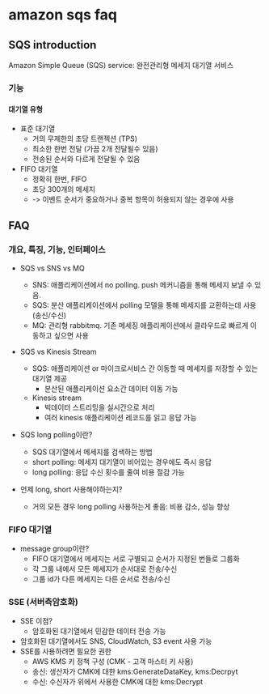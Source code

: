 # amazon sqs faq


## SQS introduction

Amazon Simple Queue (SQS) service: 완전관리형 메세지 대기열 서비스

### 기능

#### 대기열 유형
- 표준 대기열
  - 거의 무제한의 초당 트랜젝션 (TPS)
  - 최소한 한번 전달 (가끔 2개 전달될수 있음)
  - 전송된 순서와 다르게 전달될 수 있음
- FIFO 대기열
  - 정확히 한번, FIFO 
  - 초당 300개의 메세지
  - -> 이벤트 순서가 중요하거나 중복 항목이 허용되지 않는 경우에 사용

## FAQ

### 개요, 특징, 기능, 인터페이스

- SQS vs SNS vs MQ
  - SNS: 애플리케이션에서 no polling. push 메커니즘을 통해 메세지 보낼 수 있음.
  - SQS: 분산 애플리케이션에서 polling 모델을 통해 메세지를 교환하는데 사용 (송신/수신)
  - MQ: 관리형 rabbitmq. 기존 메세징 애플리케이션에서 클라우드로 빠르게 이동하고 싶으면 사용

- SQS vs Kinesis Stream
  - SQS: 애플리케이션 or 마이크로서비스 간 이동할 때 메세지를 저장할 수 있는 대기열 제공
    - 분산된 애플리케이션 요소간 데이터 이동 가능
  - Kinesis stream
    - 빅데이터 스트리밍을 실시간으로 처리
    - 여러 kinesis 애플리케이션 레코드를 읽고 응답 가능

- SQS long polling이란?
  - SQS 대기열에서 메세지를 검색하는 방법
  - short polling: 메세지 대기열이 비어있는 경우에도 즉시 응답
  - long polling: 응답 수신 횟수를 줄여 비용 절감 가능
- 언제 long, short 사용해야하는지?
  - 거의 모든 경우 long polling 사용하는게 좋음: 비용 감소, 성능 향상

### FIFO 대기열
- message group이란?
  - FIFO 대기열에서 메세지는 서로 구별되고 순서가 지정된 번들로 그룹화
  - 각 그룹 내에서 모든 메세지가 순서대로 전송/수신
  - 그룹 id가 다른 메세지는 다른 순서로 전송/수신

### SSE (서버측암호화)
- SSE 이점?
  - 암호화된 대기열에서 민감한 데이터 전송 가능
- 암호화된 대기열에서도 SNS, CloudWatch, S3 event 사용 가능
- SSE를 사용하려면 필요한 권한
  - AWS KMS 키 정책 구성 (CMK - 고객 마스터 키 사용)
  - 송신: 생산자가 CMK에 대한 kms:GenerateDataKey, kms:Decrpyt
  - 수신: 수신자가 위에서 사용한 CMK에 대한 kms:Decrypt
